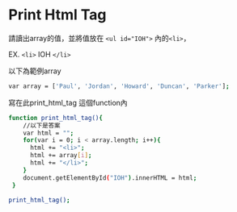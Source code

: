 # Print Html Tag

請讀出array的值，並將值放在 `<ul id="IOH">` 內的`<li>`，

EX.
`<li>` IOH `</li>`
 
以下為範例array
```sh
var array = ['Paul', 'Jordan', 'Howard', 'Duncan', 'Parker'];
```

寫在此print_html_tag 這個function內

```sh
function print_html_tag(){
    //以下是答案
	var html = ""; 
    for(var i = 0; i < array.length; i++){
      html += "<li>";
      html += array[i];
      html += "</li>";
    }
	document.getElementById("IOH").innerHTML = html;
 }

print_html_tag();
```
